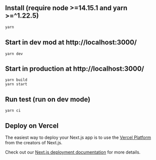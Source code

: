 ## Install (require node >=14.15.1 and yarn >=^1.22.5)
```bash
yarn
```
## Start in dev mod at http://localhost:3000/
```
yarn dev
```
## Start in production at http://localhost:3000/
```
yarn build
yarn start
```
## Run test (run on dev mode)
```
yarn ci
```

## Deploy on Vercel
The easiest way to deploy your Next.js app is to use the [Vercel Platform](https://vercel.com/new?utm_medium=default-template&filter=next.js&utm_source=create-next-app&utm_campaign=create-next-app-readme) from the creators of Next.js.

Check out our [Next.js deployment documentation](https://nextjs.org/docs/deployment) for more details.
